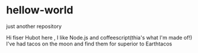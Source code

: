# hellow-world
just another repository

Hi fiser
Hubot here , I like Node.js and coffeescript(thia's what I'm made of!)
I've had tacos on the moon and find them for superior to Earthtacos
